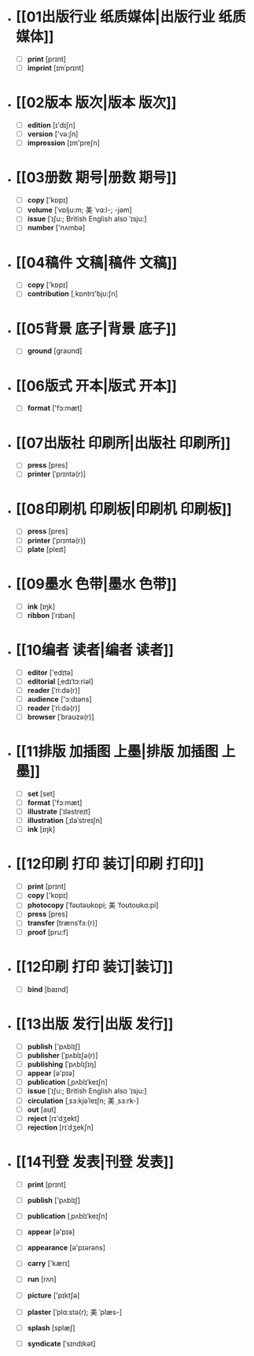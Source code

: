 - # [[01出版行业 纸质媒体|出版行业 纸质媒体]]
	- [ ] <span class="vocabulary">**print**</span> [prɪnt]
	- [ ] <span class="vocabulary">**imprint**</span> [ɪmˈprɪnt]
- # [[02版本 版次|版本 版次]]
	- [ ] <span class="vocabulary">**edition**</span> [ɪ'dɪʃn]
	- [ ] <span class="vocabulary">**version**</span> ['və:ʃn]
	- [ ] <span class="vocabulary">**impression**</span> [ɪm'preʃn]
- # [[03册数 期号|册数 期号]]
	- [ ] <span class="vocabulary">**copy**</span> ['kɒpɪ]
	- [ ] <span class="vocabulary">**volume**</span> [ˈvɒlju:m; 美 ˈvɑ:l-; -jəm]
	- [ ] <span class="vocabulary">**issue**</span> [ˈɪʃu:; British English also ˈɪsju:]
	- [ ] <span class="vocabulary">**number**</span> ['nʌmbə]
- # [[04稿件 文稿|稿件 文稿]]
	- [ ] <span class="vocabulary">**copy**</span> ['kɒpɪ]
	- [ ] <span class="vocabulary">**contribution**</span> [͵kɒntrɪ'bju:ʃn]
- # [[05背景 底子|背景 底子]]
	- [ ] <span class="vocabulary">**ground**</span> [ɡraʊnd]
- # [[06版式 开本|版式 开本]]
	- [ ] <span class="vocabulary">**format**</span> ['fɔ:mæt]
- # [[07出版社 印刷所|出版社 印刷所]]
	- [ ] <span class="vocabulary">**press**</span> [pres]
	- [ ] <span class="vocabulary">**printer**</span> [ˈprɪntə(r)]
- # [[08印刷机 印刷板|印刷机 印刷板]]
	- [ ] <span class="vocabulary">**press**</span> [pres]
	- [ ] <span class="vocabulary">**printer**</span> [ˈprɪntə(r)]
	- [ ] <span class="vocabulary">**plate**</span> [pleɪt]
- # [[09墨水 色带|墨水 色带]]
	- [ ] <span class="vocabulary">**ink**</span> [ɪŋk]
	- [ ] <span class="vocabulary">**ribbon**</span> [ˈrɪbən]
- # [[10编者 读者|编者 读者]]
	- [ ] <span class="vocabulary">**editor**</span> ['edɪtə]
	- [ ] <span class="vocabulary">**editorial**</span> [ˌedɪˈtɔ:riəl]
	- [ ] <span class="vocabulary">**reader**</span> [ˈri:də(r)]
	- [ ] <span class="vocabulary">**audience**</span> ['ɔ:dɪəns]
	- [ ] <span class="vocabulary">**reader**</span> [ˈri:də(r)]
	- [ ] <span class="vocabulary">**browser**</span> [ˈbraʊzə(r)]
- # [[11排版 加插图 上墨|排版 加插图 上墨]]
	- [ ] <span class="vocabulary">**set**</span> [set]
	- [ ] <span class="vocabulary">**format**</span> ['fɔ:mæt]
	- [ ] <span class="vocabulary">**illustrate**</span> [ˈɪləstreɪt]
	- [ ] <span class="vocabulary">**illustration**</span> [ˌɪləˈstreɪʃn]
	- [ ] <span class="vocabulary">**ink**</span> [ɪŋk]
- # [[12印刷 打印 装订|印刷 打印]]
	- [ ] <span class="vocabulary">**print**</span> [prɪnt]
	- [ ] <span class="vocabulary">**copy**</span> ['kɒpɪ]
	- [ ] <span class="vocabulary">**photocopy**</span> [ˈfəʊtəʊkɒpi; 美 ˈfoʊtoʊkɑ:pi]
	- [ ] <span class="vocabulary">**press**</span> [pres]
	- [ ] <span class="vocabulary">**transfer**</span> [trænsˈfɜ:(r)]
	- [ ] <span class="vocabulary">**proof**</span> [pru:f]
- # [[12印刷 打印 装订|装订]]
	- [ ] <span class="vocabulary">**bind**</span> [baɪnd]
- # [[13出版 发行|出版 发行]]
	- [ ] <span class="vocabulary">**publish**</span> ['pʌblɪʃ]
	- [ ] <span class="vocabulary">**publisher**</span> [ˈpʌblɪʃə(r)]
	- [ ] <span class="vocabulary">**publishing**</span> [ˈpʌblɪʃɪŋ]
	- [ ] <span class="vocabulary">**appear**</span> [ə'pɪə]
	- [ ] <span class="vocabulary">**publication**</span> [ˌpʌblɪˈkeɪʃn]
	- [ ] <span class="vocabulary">**issue**</span> [ˈɪʃu:; British English also ˈɪsju:]
	- [ ] <span class="vocabulary">**circulation**</span> [ˌsɜ:kjəˈleɪʃn; 美 ˌsɜ:rk-]
	- [ ] <span class="vocabulary">**out**</span> [aʊt]
	- [ ] <span class="vocabulary">**reject**</span> [rɪ'dӡekt]
	- [ ] <span class="vocabulary">**rejection**</span> [rɪˈdʒekʃn]
- # [[14刊登 发表|刊登 发表]]
	- [ ] <span class="vocabulary">**print**</span> [prɪnt]
	- [ ] <span class="vocabulary">**publish**</span> ['pʌblɪʃ]
	- [ ] <span class="vocabulary">**publication**</span> [ˌpʌblɪˈkeɪʃn]
	- [ ] <span class="vocabulary">**appear**</span> [ə'pɪə]
	- [ ] <span class="vocabulary">**appearance**</span> [ə'pɪərəns]
	- [ ] <span class="vocabulary">**carry**</span> ['kærɪ]
	- [ ] <span class="vocabulary">**run**</span> [rʌn]
	- [ ] <span class="vocabulary">**picture**</span> ['pɪktʃə]
	- [ ] <span class="vocabulary">**plaster**</span> [ˈplɑ:stə(r); 美 ˈplæs-]
	- [ ] <span class="vocabulary">**splash**</span> [splæʃ]
	- [ ] <span class="vocabulary">**syndicate**</span> [ˈsɪndɪkət]


